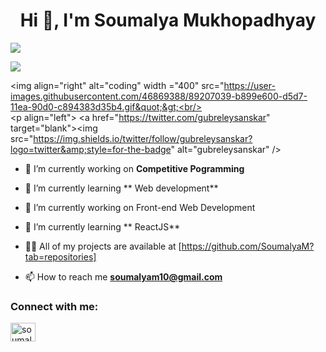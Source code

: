 
<h1 align="center">Hi 👋, I'm Soumalya Mukhopadhyay</h1>

<p align="left"> <img src="https://komarev.com/ghpvc/?username=sanskargubreley&amp;label=Profile%20views&amp;color=0e75b6&amp;style=flat&quot; alt="sanskargubreley" /> </p>

<p align="left"> <img src="https://komarev.com/ghpvc/?username=sanskargubreley&amp;label=Profile%20views&amp;color=0e75b6&amp;style=flat&quot; alt="sanskargubreley" /> </p>

<img align="right" alt="coding" width ="400" src="https://user-images.githubusercontent.com/46869388/89207039-b899e600-d5d7-11ea-90d0-c894383d35b4.gif&quot;&gt;<br/><br/>&lt;p align="left"> <a href="https://twitter.com/gubreleysanskar&quot; target="blank"><img src="https://img.shields.io/twitter/follow/gubreleysanskar?logo=twitter&amp;style=for-the-badge&quot; alt="gubreleysanskar" /></a> </p>

- 🔭 I’m currently working on **Competitive Pogramming**

- 🌱 I’m currently learning ** Web development**
- 🔭 I’m currently working on Front-end Web Development


- 🌱 I’m currently learning ** ReactJS**


- 👨‍💻 All of my projects are available at [https://github.com/SoumalyaM?tab=repositories]


- 📫 How to reach me **soumalyam10@gmail.com**


<h3 align="left">Connect with me:</h3>

<p align="left">

<a href="https://linkedin.com/in/soumalyamukhopadhyayfrontend" target="blank"><img align="center" src="https://raw.githubusercontent.com/rahuldkjain/github-profile-readme-generator/master/src/images/icons/Social/linked-in-alt.svg" alt="soumalyamukhopadhyayfrontend" height="30" width="40" /></a>

</p>
